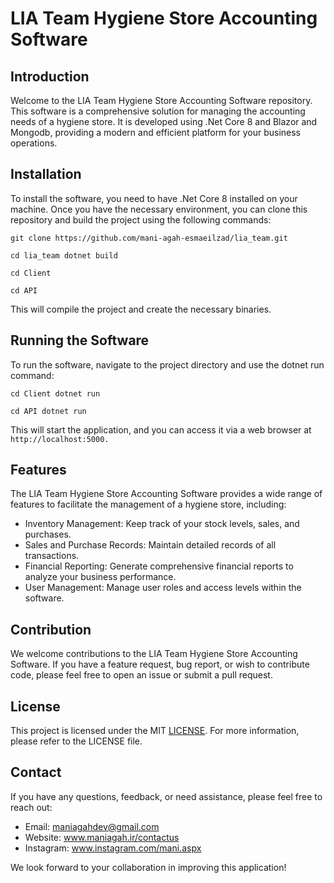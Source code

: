 # LIA Team Hygiene Store Accounting Software

## Introduction
Welcome to the LIA Team Hygiene Store Accounting Software repository. This software is a comprehensive solution for managing the accounting needs of a hygiene store. It is developed using .Net Core 8 and Blazor and Mongodb, providing a modern and efficient platform for your business operations.

## Installation
To install the software, you need to have .Net Core 8 installed on your machine. Once you have the necessary environment, you can clone this repository and build the project using the following commands:
```
git clone https://github.com/mani-agah-esmaeilzad/lia_team.git

cd lia_team dotnet build

cd Client

cd API
```

This will compile the project and create the necessary binaries.

## Running the Software
To run the software, navigate to the project directory and use the dotnet run command:
```
cd Client dotnet run

cd API dotnet run
```
This will start the application, and you can access it via a web browser at ``` http://localhost:5000. ```

## Features
The LIA Team Hygiene Store Accounting Software provides a wide range of features to facilitate the management of a hygiene store, including:

- Inventory Management: Keep track of your stock levels, sales, and purchases.
- Sales and Purchase Records: Maintain detailed records of all transactions.
- Financial Reporting: Generate comprehensive financial reports to analyze your business performance.
- User Management: Manage user roles and access levels within the software.

## Contribution
We welcome contributions to the LIA Team Hygiene Store Accounting Software. If you have a feature request, bug report, or wish to contribute code, please feel free to open an issue or submit a pull request.

## License
This project is licensed under the MIT [LICENSE](https://choosealicense.com/licenses/mit/). For more information, please refer to the LICENSE file.

## Contact
If you have any questions, feedback, or need assistance, please feel free to reach out:

- Email: maniagahdev@gmail.com
- Website: www.maniagah.ir/contactus
- Instagram: www.instagram.com/mani.aspx

We look forward to your collaboration in improving this application!
